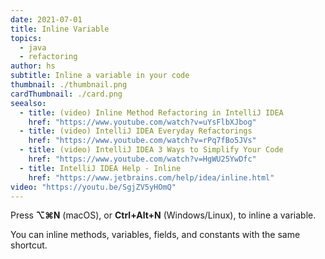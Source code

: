 ```yaml
---
date: 2021-07-01
title: Inline Variable
topics:
  - java
  - refactoring
author: hs
subtitle: Inline a variable in your code
thumbnail: ./thumbnail.png
cardThumbnail: ./card.png
seealso:
  - title: (video) Inline Method Refactoring in IntelliJ IDEA
    href: "https://www.youtube.com/watch?v=uYsFlbXJbog"
  - title: (video) IntelliJ IDEA Everyday Refactorings
    href: "https://www.youtube.com/watch?v=rPq7fBo5JVs"
  - title: (video) IntelliJ IDEA 3 Ways to Simplify Your Code
    href: "https://www.youtube.com/watch?v=HgWU25YwDfc"
  - title: IntelliJ IDEA Help - Inline
    href: "https://www.jetbrains.com/help/idea/inline.html"
video: "https://youtu.be/SgjZV5yHOmQ"
---
```


Press **⌥⌘N** (macOS), or **Ctrl+Alt+N** (Windows/Linux), to inline a variable.

You can inline methods, variables, fields, and constants with the same shortcut.
